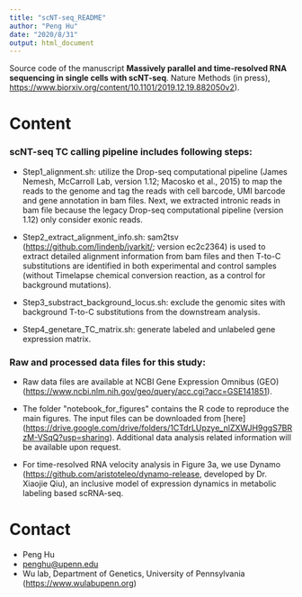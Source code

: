 ```yaml
---
title: "scNT-seq_README"
author: "Peng Hu"
date: "2020/8/31"
output: html_document
---
```


Source code of the manuscript **Massively parallel and time-resolved RNA sequencing in single cells with scNT-seq**. Nature Methods (in press), https://www.biorxiv.org/content/10.1101/2019.12.19.882050v2).

# Content

### scNT-seq TC calling pipeline includes following steps:

- Step1_alignment.sh: utilize the Drop-seq computational pipeline (James Nemesh, McCarroll Lab, version 1.12; Macosko et al., 2015) to map the reads to the genome and tag the reads with cell barcode, UMI barcode and gene annotation in bam files. Next, we extracted intronic reads in bam file because the legacy Drop-seq computational pipeline (version 1.12) only consider exonic reads.

- Step2_extract_alignment_info.sh: sam2tsv (https://github.com/lindenb/jvarkit/; version ec2c2364) is used to extract detailed alignment information from bam files and then T-to-C substitutions are identified in both experimental and control samples (without Timelapse chemical conversion reaction, as a control for background mutations).

- Step3_substract_background_locus.sh: exclude the genomic sites with background T-to-C substitutions from the downstream analysis.

- Step4_genetare_TC_matrix.sh: generate labeled and unlabeled gene expression matrix.

### Raw and processed data files for this study:

- Raw data files are available at NCBI Gene Expression Omnibus (GEO) (https://www.ncbi.nlm.nih.gov/geo/query/acc.cgi?acc=GSE141851).

- The folder "notebook_for_figures" contains the R code to reproduce the main figures. The input files can be downloaded from [here] (https://drive.google.com/drive/folders/1CTdrLUpzye_nlZXWJH9ggS7BRzM-VSqQ?usp=sharing). Additional data analysis related information will be available upon request.

- For time-resolved RNA velocity analysis in Figure 3a, we use Dynamo (https://github.com/aristoteleo/dynamo-release, developed by Dr. Xiaojie Qiu), an inclusive model of expression dynamics in metabolic labeling based scRNA-seq. 


# Contact
* Peng Hu
* penghu@upenn.edu
* Wu lab, Department of Genetics, University of Pennsylvania (https://www.wulabupenn.org)


